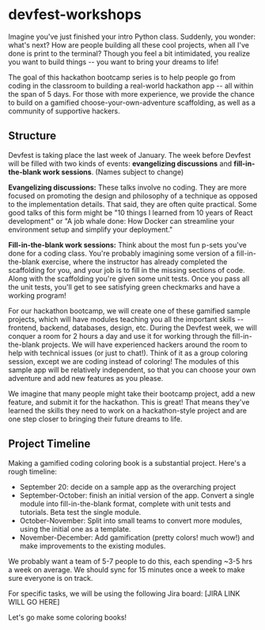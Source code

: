 # devfest-workshops

Imagine you've just finished your intro Python class. Suddenly, you wonder: what's next? How are people building all these cool projects, when all I've done is print to the terminal? Though you feel a bit intimidated, you realize you want to build things -- you want to bring your dreams to life!

The goal of this hackathon bootcamp series is to help people go from coding in the classroom to building a real-world hackathon app -- all within the span of 5 days. For those with more experience, we provide the chance to build on a gamified choose-your-own-adventure scaffolding, as well as a community of supportive hackers. 

## Structure

Devfest is taking place the last week of January. The week before Devfest will be filled with two kinds of events: **evangelizing discussions** and **fill-in-the-blank work sessions**. (Names subject to change)

**Evangelizing discussions:** These talks involve no coding. They are more focused on promoting the design and philosophy of a technique as opposed to the implementation details. That said, they are often quite practical. Some good talks of this form might be "10 things I learned from 10 years of React development" or "A job whale done: How Docker can streamline your environment setup and simplify your deployment."

**Fill-in-the-blank work sessions:** Think about the most fun p-sets you've done for a coding class. You're probably imagining some version of a fill-in-the-blank exercise, where the instructor has already completed the scaffolding for you, and your job is to fill in the missing sections of code. Along with the scaffolding you're given some unit tests. Once you pass all the unit tests, you'll get to see satisfying green checkmarks and have a working program!

For our hackathon bootcamp, we will create one of these gamified sample projects, which will have modules teaching you all the important skills -- frontend, backend, databases, design, etc. During the Devfest week, we will conquer a room for 2 hours a day and use it for working through the fill-in-the-blank projects. We will have experienced hackers around the room to help with technical issues (or just to chat!). Think of it as a group coloring session, except we are coding instead of coloring! The modules of this sample app will be relatively independent, so that you can choose your own adventure and add new features as you please. 

We imagine that many people might take their bootcamp project, add a new feature, and submit it for the hackathon. This is great! That means they've learned the skills they need to work on a hackathon-style project and are one step closer to bringing their future dreams to life. 

## Project Timeline

Making a gamified coding coloring book is a substantial project. Here's a rough timeline:

- September 20: decide on a sample app as the overarching project
- September-October: finish an initial version of the app. Convert a single module into fill-in-the-blank format, complete with unit tests and tutorials. Beta test the single module.
- October-November: Split into small teams to convert more modules, using the initial one as a template. 
- November-December: Add gamification (pretty colors! much wow!) and make improvements to the existing modules.

We probably want a team of 5-7 people to do this, each spending ~3-5 hrs a week on average. We should sync for 15 minutes once a week to make sure everyone is on track. 

For specific tasks, we will be using the following Jira board: [JIRA LINK WILL GO HERE]

Let's go make some coloring books!

